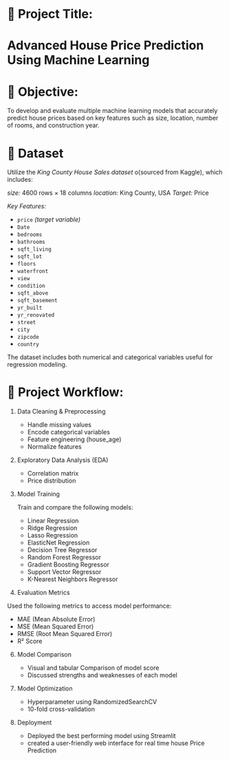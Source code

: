 
# 🏡 Project Title:
# Advanced House Price Prediction Using Machine Learning


# 🎯 Objective: 
To develop and evaluate multiple machine learning models that accurately predict house prices based on key features such as size, location, number of rooms, and construction year.

# 📁 Dataset  

Utilize the *King County House Sales dataset* o(sourced from Kaggle), which includes:

*size:* 4600 rows × 18 columns 
*location:* King County, USA
*Target:* Price

*Key Features:*

- `price` *(target variable)*  
- `Date`
- `bedrooms`  
- `bathrooms`  
- `sqft_living`  
- `sqft_lot`  
- `floors`  
- `waterfront`  
- `view`  
- `condition`  
- `sqft_above`  
- `sqft_basement`  
- `yr_built`  
- `yr_renovated`  
- `street`
- `city`
- `zipcode`
- `country`

The dataset includes both numerical and categorical variables useful for regression modeling.  


# 🔧 Project Workflow:

1. Data Cleaning & Preprocessing  
   - Handle missing values  
   - Encode categorical variables 
   - Feature engineering (house_age)
   - Normalize features   

2. Exploratory Data Analysis (EDA)
   - Correlation matrix  
   - Price distribution  

3. Model Training

    Train and compare the following models: 
   - Linear Regression  
   - Ridge Regression
   - Lasso Regression
   - ElasticNet  Regression 
   - Decision Tree Regressor  
   - Random Forest Regressor  
   - Gradient Boosting Regressor  
   - Support Vector Regressor  
   - K-Nearest Neighbors Regressor  

5. Evaluation Metrics
  
Used the following metrics to access model performance: 
   - MAE (Mean Absolute Error)  
   - MSE (Mean Squared Error)  
   - RMSE (Root Mean Squared Error)  
   - R² Score  

6. Model Comparison 
   - Visual and tabular Comparison of model score
   - Discussed strengths and weaknesses of each model 

7. Model Optimization
   - Hyperparameter using RandomizedSearchCV
   - 10-fold cross-validation 

8. Deployment
   - Deployed the best performing model using Streamlit 
   - created a user-friendly web interface for real time house Price Prediction 
